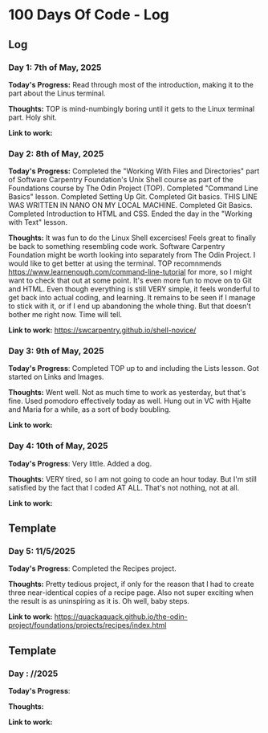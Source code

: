# 100 Days Of Code - Log

## Log


### Day 1: 7th of May, 2025
**Today's Progress:** Read through most of the introduction, making it to the part about the Linus terminal.

**Thoughts:** TOP is mind-numbingly boring until it gets to the Linux terminal part. Holy shit.

**Link to work:**


### Day 2: 8th of May, 2025
**Today's Progress:**
Completed the "Working With Files and Directories" part of Software Carpentry Foundation's Unix Shell course as part of the Foundations course by The Odin Project (TOP). Completed "Command Line Basics" lesson. Completed Setting Up Git. Completed Git basics.
THIS LINE WAS WRITTEN IN NANO ON MY LOCAL MACHINE.
Completed Git Basics. Completed Introduction to HTML and CSS.
Ended the day in the "Working with Text" lesson.

**Thoughts:** It was fun to do the Linux Shell excercises! Feels great to finally be back to something resembling code work. Software Carpentry Foundation might be worth looking into separately from The Odin Project. I would like to get better at using the terminal. TOP recomnmends https://www.learnenough.com/command-line-tutorial for more, so I might want to check that out at some point.
It's even more fun to move on to Git and HTML. Even though everything is still VERY simple, it feels wonderful to get back into actual coding, and learning.
It remains to be seen if I manage to stick with it, or if I end up abandoning the whole thing. But that doesn't bother me right now. Time will tell.

**Link to work:**
https://swcarpentry.github.io/shell-novice/


### Day 3: 9th of May, 2025
**Today's Progress**: Completed TOP up to and including the Lists lesson. Got started on Links and Images.

**Thoughts:** Went well. Not as much time to work as yesterday, but that's fine. Used pomodoro effectively today as well. Hung out in VC with Hjalte and Maria for a while, as a sort of body boubling.

**Link to work:**

### Day 4: 10th of May, 2025
**Today's Progress**: Very little. Added a dog.

**Thoughts:** VERY tired, so I am not going to code an hour today. But I'm still satisfied by the fact that I coded AT ALL. That's not nothing, not at all.

**Link to work:**

## Template

### Day 5: 11/5/2025

**Today's Progress**: Completed the Recipes project.

**Thoughts:** Pretty tedious project, if only for the reason that I had to create three near-identical copies of a recipe page. 
Also not super exciting when the result is as uninspiring as it is. Oh well, baby steps.

**Link to work:** https://quackaquack.github.io/the-odin-project/foundations/projects/recipes/index.html

## Template

### Day : //2025
**Today's Progress**:

**Thoughts:**

**Link to work:**
